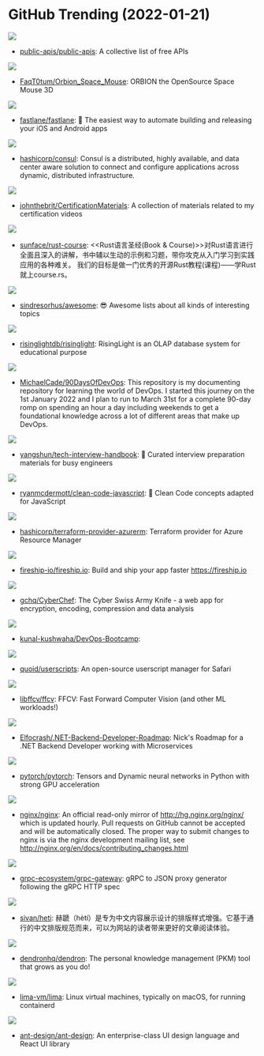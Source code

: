 # GitHub Trending (2022-01-21)

![](https://img.shields.io/badge/Python-New%20418-green?style=flat-square&logo=appveyor)
- [public-apis/public-apis](https://github.com/public-apis/public-apis): A collective list of free APIs

![](https://img.shields.io/badge/C%2B%2B-New%20122-green?style=flat-square&logo=appveyor)
- [FaqT0tum/Orbion_Space_Mouse](https://github.com/FaqT0tum/Orbion_Space_Mouse): ORBION the OpenSource Space Mouse 3D

![](https://img.shields.io/badge/Ruby-New%20167-green?style=flat-square&logo=appveyor)
- [fastlane/fastlane](https://github.com/fastlane/fastlane): 🚀 The easiest way to automate building and releasing your iOS and Android apps

![](https://img.shields.io/badge/Go-New%2043-green?style=flat-square&logo=appveyor)
- [hashicorp/consul](https://github.com/hashicorp/consul): Consul is a distributed, highly available, and data center aware solution to connect and configure applications across dynamic, distributed infrastructure.

![](https://img.shields.io/badge/none-New%2085-green?style=flat-square&logo=appveyor)
- [johnthebrit/CertificationMaterials](https://github.com/johnthebrit/CertificationMaterials): A collection of materials related to my certification videos

![](https://img.shields.io/badge/Rust-New%20247-green?style=flat-square&logo=appveyor)
- [sunface/rust-course](https://github.com/sunface/rust-course): <<Rust语言圣经(Book & Course)>>对Rust语言进行全面且深入的讲解，书中辅以生动的示例和习题，带你攻克从入门学习到实践应用的各种难关。 我们的目标是做一门优秀的开源Rust教程(课程)——学Rust就上course.rs。

![](https://img.shields.io/badge/none-New%20286-green?style=flat-square&logo=appveyor)
- [sindresorhus/awesome](https://github.com/sindresorhus/awesome): 😎 Awesome lists about all kinds of interesting topics

![](https://img.shields.io/badge/Rust-New%2020-green?style=flat-square&logo=appveyor)
- [risinglightdb/risinglight](https://github.com/risinglightdb/risinglight): RisingLight is an OLAP database system for educational purpose

![](https://img.shields.io/badge/Go-New%20343-green?style=flat-square&logo=appveyor)
- [MichaelCade/90DaysOfDevOps](https://github.com/MichaelCade/90DaysOfDevOps): This repository is my documenting repository for learning the world of DevOps. I started this journey on the 1st January 2022 and I plan to run to March 31st for a complete 90-day romp on spending an hour a day including weekends to get a foundational knowledge across a lot of different areas that make up DevOps.

![](https://img.shields.io/badge/JavaScript-New%20196-green?style=flat-square&logo=appveyor)
- [yangshun/tech-interview-handbook](https://github.com/yangshun/tech-interview-handbook): 💯 Curated interview preparation materials for busy engineers

![](https://img.shields.io/badge/JavaScript-New%20223-green?style=flat-square&logo=appveyor)
- [ryanmcdermott/clean-code-javascript](https://github.com/ryanmcdermott/clean-code-javascript): 🛁 Clean Code concepts adapted for JavaScript

![](https://img.shields.io/badge/Go-New%204-green?style=flat-square&logo=appveyor)
- [hashicorp/terraform-provider-azurerm](https://github.com/hashicorp/terraform-provider-azurerm): Terraform provider for Azure Resource Manager

![](https://img.shields.io/badge/TypeScript-New%2017-green?style=flat-square&logo=appveyor)
- [fireship-io/fireship.io](https://github.com/fireship-io/fireship.io): Build and ship your app faster https://fireship.io

![](https://img.shields.io/badge/JavaScript-New%20296-green?style=flat-square&logo=appveyor)
- [gchq/CyberChef](https://github.com/gchq/CyberChef): The Cyber Swiss Army Knife - a web app for encryption, encoding, compression and data analysis

![](https://img.shields.io/badge/none-New%2020-green?style=flat-square&logo=appveyor)
- [kunal-kushwaha/DevOps-Bootcamp](https://github.com/kunal-kushwaha/DevOps-Bootcamp): 

![](https://img.shields.io/badge/Swift-New%2019-green?style=flat-square&logo=appveyor)
- [quoid/userscripts](https://github.com/quoid/userscripts): An open-source userscript manager for Safari

![](https://img.shields.io/badge/Python-New%20227-green?style=flat-square&logo=appveyor)
- [libffcv/ffcv](https://github.com/libffcv/ffcv): FFCV: Fast Forward Computer Vision (and other ML workloads!)

![](https://img.shields.io/badge/none-New%20177-green?style=flat-square&logo=appveyor)
- [Elfocrash/.NET-Backend-Developer-Roadmap](https://github.com/Elfocrash/.NET-Backend-Developer-Roadmap): Nick's Roadmap for a .NET Backend Developer working with Microservices

![](https://img.shields.io/badge/C%2B%2B-New%2034-green?style=flat-square&logo=appveyor)
- [pytorch/pytorch](https://github.com/pytorch/pytorch): Tensors and Dynamic neural networks in Python with strong GPU acceleration

![](https://img.shields.io/badge/C-New%2023-green?style=flat-square&logo=appveyor)
- [nginx/nginx](https://github.com/nginx/nginx): An official read-only mirror of http://hg.nginx.org/nginx/ which is updated hourly. Pull requests on GitHub cannot be accepted and will be automatically closed. The proper way to submit changes to nginx is via the nginx development mailing list, see http://nginx.org/en/docs/contributing_changes.html

![](https://img.shields.io/badge/Go-New%2010-green?style=flat-square&logo=appveyor)
- [grpc-ecosystem/grpc-gateway](https://github.com/grpc-ecosystem/grpc-gateway): gRPC to JSON proxy generator following the gRPC HTTP spec

![](https://img.shields.io/badge/SCSS-New%20325-green?style=flat-square&logo=appveyor)
- [sivan/heti](https://github.com/sivan/heti): 赫蹏（hètí）是专为中文内容展示设计的排版样式增强。它基于通行的中文排版规范而来，可以为网站的读者带来更好的文章阅读体验。

![](https://img.shields.io/badge/TypeScript-New%2024-green?style=flat-square&logo=appveyor)
- [dendronhq/dendron](https://github.com/dendronhq/dendron): The personal knowledge management (PKM) tool that grows as you do!

![](https://img.shields.io/badge/Go-New%2098-green?style=flat-square&logo=appveyor)
- [lima-vm/lima](https://github.com/lima-vm/lima): Linux virtual machines, typically on macOS, for running containerd

![](https://img.shields.io/badge/TypeScript-New%2046-green?style=flat-square&logo=appveyor)
- [ant-design/ant-design](https://github.com/ant-design/ant-design): An enterprise-class UI design language and React UI library

